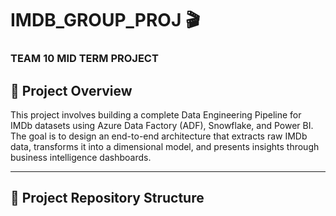 # IMDB_GROUP_PROJ 🎬  
### TEAM 10 MID TERM PROJECT  

## 📌 Project Overview
This project involves building a complete Data Engineering Pipeline for IMDb datasets using Azure Data Factory (ADF), Snowflake, and Power BI. The goal is to design an end-to-end architecture that extracts raw IMDb data, transforms it into a dimensional model, and presents insights through business intelligence dashboards.

---

## 📂 Project Repository Structure
